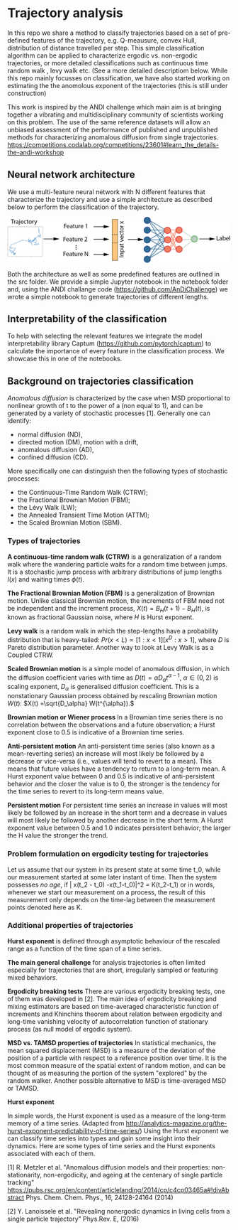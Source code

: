 # Trajectory analysis
In this repo we share a method to classify trajectories based on a set of pre-defined features of the trajectory, e.g. Q-meausure, convex Hull, distribution of distance travelled per step. This simple classification algorithm can be applied to characterize ergodic vs. non-ergodic trajectories, or more detailed classifications such as continuous time random walk , levy walk etc. (See a more detailed descriptiom below. While this repo mainly focusses on classification, we have also started working on estimating the the anomolous exponent of the trajectories (this is still under construction) 

This work is inspired by the ANDI challenge which main aim is 
at bringing together a vibrating and multidisciplinary community of scientists working on this problem. The use of the same reference datasets will allow an unbiased assessment of the performance of published and unpublished methods for characterizing anomalous diffusion from single trajectories.
https://competitions.codalab.org/competitions/23601#learn_the_details-the-andi-workshop

## Neural network architecture 

We use a multi-feature neural network with N different features that characterize the trajectory and use a simple architecture as described below to perform the classification of the trajectory.  

![multi_task_network](multi_task_network.png)

Both the architecture as well as some predefined features are outlined in the src folder. We provide a simple Jupyter notebook in the notebook folder and, using the ANDI challange code (https://github.com/AnDiChallenge) we wrote a simple notebook to generate trajectories of different lengths. 

## Interpretability of the classification

To help with selecting the relevant features we integrate the model interpretability library Captum (https://github.com/pytorch/captum) to calculate the importance of every feature in the classification process. We showcase this in one of the notebooks. 

## Background on trajectories classification 

*Anomalous diffusion* is characterized by the case when MSD proportional to nonlinear growth of t to the power of a (non equal to 1),
and can be generated by a variety of stochastic processes [1]. 
Generally one can identify: 
- normal diffusion (ND), 
- directed motion (DM), motion with a drift, 
- anomalous diffusion (AD),
- confined diffusion (CD).

More specifically one can distinguish then the following types of stochastic processes:
-   the Continuous-Time Random Walk (CTRW);
-   the Fractional Brownian Motion (FBM);
-   the Lévy Walk (LW);
-   the Annealed Transient Time Motion (ATTM);
-   the Scaled Brownian Motion (SBM).

### Types of trajectories 

**A continuous-time random walk (CTRW)** is a generalization of a random walk where the wandering particle waits for a random time between jumps. It is a stochastic jump process with arbitrary distributions of jump lengths $l(x)$ and waiting times $\phi(t)$.

**The Fractional Brownian Motion (FBM)**
  is a generalization of Brownian motion. Unlike classical Brownian motion, the increments of FBM need not be independent and the increment process, $X(t) = B_H(t+1) − B_H(t)$, is known as fractional Gaussian noise, where $H$ is Hurst exponent.
    
  **Levy walk** is a random walk in which the step-lengths have a probability distribution that is heavy-tailed: $Pr(x<L)\propto [1:x<1] [x^{D}:x>1]$, where $D$ is Pareto distribution parameter.   Another way to look at  Levy Walk is as a Coupled CTRW. 

**Scaled Brownian motion** is a simple model of anomalous diffusion, in which the diffusion coefficient varies with time as $D(t) = \alpha D_\alpha t^{\alpha-1}$, $\alpha\in(0,2)$ is scaling exponent, $D_\alpha$ is generalised diffusion coefficient. This is a nonstationary Gaussian process obtained by rescaling Brownian motion $W(t)$: $X(t) =\sqrt{D_\alpha} W(t^{\alpha}).$

**Brownian motion or Wiener process**
In a Brownian time series there is no correlation between the observations and a future observation; a Hurst exponent close to 0.5 is indicative of a Brownian time series. 

**Anti-persistent motion**
 An anti-persistent time series (also known as a mean-reverting series) an increase will most likely be followed by a decrease or vice-versa (i.e., values will tend to revert to a mean). This means that future values have a tendency to return to a long-term mean. A Hurst exponent value between 0 and 0.5 is indicative of anti-persistent behavior and the closer the value is to 0, the stronger is the tendency for the time series to revert to its long-term means value.

**Persistent motion**
For persistent time series an increase in values will most likely be followed by an increase in the short term and a decrease in values will most likely be followed by another decrease in the short term. A Hurst exponent value between 0.5 and 1.0 indicates persistent behavior; the larger the H value the stronger the trend.


### Problem formulation on ergodicity testing for trajectories  

Let us assume that our system in its present state at some time t_0, while our measurement started at some later instant of time. Then the system possesses *no age*, if 
| x(t_2 - t_0) -x(t_1-t_0)|^2 = K(t_2-t_1)
or in words, whenever we start our measurement on a process, the result of this measurement only depends on the time-lag between the measurement points denoted here as K. 

### Additional properties of trajectories 

 **Hurst exponent** is defined through asymptotic behaviour of the rescaled range as a function of the time span of a time series.

**The main general challenge** for analysis trajectories is often limited especially for trajectories that are short, irregularly sampled or featuring mixed behaviors.

**Ergodicity breaking tests** 
There are various ergodicity breaking tests, one of them was developed in [2]. 
The main idea of ergodicity breaking and mixing estimators are based on time-averaged characteristic function of increments and Khinchins theorem about relation between ergodicity and long-time vanishing velocity of autocorrelation function of stationary process (as null model of ergodic system).

**MSD vs. TAMSD properties of trajectories**
In statistical mechanics, the mean squared displacement (MSD) is a measure of the deviation of the position of a particle with respect to a reference position over time. It is the most common measure of the spatial extent of random motion, and can be thought of as measuring the portion of the system "explored" by the random walker.  Another possible alternative to MSD is time-averaged MSD or TAMSD.

**Hurst exponent**

In simple words, the Hurst exponent is used as a measure of the long-term memory of a time series. (Adapted from http://analytics-magazine.org/the-hurst-exponent-predictability-of-time-series/) Using the Hurst exponent we can classify time series into types and gain some insight into their dynamics. Here are some types of time series and the Hurst exponents associated with each of them.


[1] R. Metzler et al. "Anomalous diffusion models and their properties: non-stationarity, non-ergodicity, and ageing at the centenary of single particle tracking"  https://pubs.rsc.org/en/content/articlelanding/2014/cp/c4cp03465a#!divAbstract 
Phys. Chem. Chem. Phys., 16, 24128-24164  (2014)

[2]  Y. Lanoissele et al. "Revealing nonergodic dynamics in living cells from a single particle trajectory" Phys.Rev. E, (2016) 
